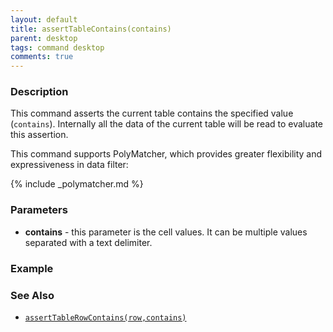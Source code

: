 ```yaml
---
layout: default
title: assertTableContains(contains)
parent: desktop
tags: command desktop
comments: true
---
```


### Description
This command asserts the current table contains the specified value (`contains`). Internally all the data of the 
current table will be read to evaluate this assertion.

This command supports PolyMatcher, which provides greater flexibility and expressiveness in data filter:

{% include _polymatcher.md %}


### Parameters
- **contains** - this parameter is the cell values. It can be multiple values separated with a text delimiter.


### Example


### See Also
- [`assertTableRowContains(row,contains)`](assertTableRowContains(row,contains))